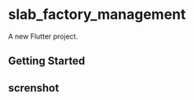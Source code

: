 # slab_factory_management

A new Flutter project.

## Getting Started


## screnshot

<img src="/screenshot/Screenshot 2023-09-30 194851.png" alt="">
<img src="/screenshot/Screenshot_٢٠٢٣٠٩٢٣-١٥٢٩١٨.jpg" alt="">
<img src="/screenshot/screen.jpg" alt="">
<img src="/screenshot/screen2.jpg" alt="">
<img src="/screenshot/Screenshot_٢٠٢٣٠٩٢٣-١٥٢٩٠٥.jpg" alt="">
<img src="/screenshot/Screenshot_٢٠٢٣٠٩٢٣-١٥٢٩١١.jpg" alt="">
<img src="/screenshot/Screenshot_٢٠٢٣٠٩٢٣-١٥٢٩١٤.jpg" alt="">